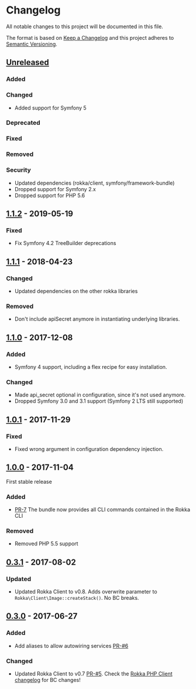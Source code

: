 # Changelog
All notable changes to this project will be documented in this file.

The format is based on [Keep a Changelog](http://keepachangelog.com/en/1.0.0/)
and this project adheres to [Semantic Versioning](http://semver.org/spec/v2.0.0.html).

## [Unreleased](https://github.com/rokka-io/rokka-client-bundle/compare/1.1.2...master)
### Added
### Changed
- Added support for Symfony 5
### Deprecated
### Fixed
### Removed
### Security
- Updated dependencies (rokka/client, symfony/framework-bundle)
- Dropped support for Symfony 2.x
- Dropped support for PHP 5.6

## [1.1.2](https://github.com/rokka-io/rokka-client-bundle/releases/tag/1.1.2) - 2019-05-19
### Fixed
- Fix Symfony 4.2 TreeBuilder deprecations

## [1.1.1](https://github.com/rokka-io/rokka-client-bundle/releases/tag/1.1.1) - 2018-04-23
### Changed
- Updated dependencies on the other rokka libraries
### Removed
- Don't include apiSecret anymore in instantiating underlying libraries.

## [1.1.0](https://github.com/rokka-io/rokka-client-bundle/releases/tag/1.1.0) - 2017-12-08
### Added
- Symfony 4 support, including a flex recipe for easy installation.
### Changed
- Made api_secret optional in configuration, since it's not used anymore.
- Dropped Symfony 3.0 and 3.1 support (Symfony 2 LTS still supported)

## [1.0.1](https://github.com/rokka-io/rokka-client-bundle/releases/tag/1.0.1) - 2017-11-29
### Fixed
- Fixed wrong argument in configuration dependency injection.

## [1.0.0](https://github.com/rokka-io/rokka-client-bundle/releases/tag/1.0.0) - 2017-11-04
First stable release 
### Added
- [PR-7](https://github.com/rokka-io/rokka-client-bundle/pull/7) The bundle now provides all CLI commands contained in the Rokka CLI
### Removed
- Removed PHP 5.5 support

## [0.3.1](https://github.com/rokka-io/rokka-client-bundle/releases/tag/0.3.1) - 2017-08-02
### Updated
 - Updated Rokka Client to v0.8. Adds overwrite parameter to `Rokka\Client\Image::createStack()`. No BC breaks.

## [0.3.0](https://github.com/rokka-io/rokka-client-bundle/releases/tag/0.3.0) - 2017-06-27
### Added
 - Add aliases to allow autowiring services [PR-#6](https://github.com/rokka-io/rokka-client-bundle/pull/6)
### Changed
 - Updated Rokka Client to v0.7 [PR-#5](https://github.com/rokka-io/rokka-client-bundle/pull/5).
   Check the [Rokka PHP Client changelog](https://github.com/rokka-io/rokka-client-php/blob/master/CHANGELOG.md)
   for BC changes!
